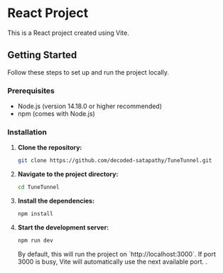 # React Project

This is a React project created using Vite.

## Getting Started

Follow these steps to set up and run the project locally.

### Prerequisites

- Node.js (version 14.18.0 or higher recommended)
- npm (comes with Node.js)

### Installation

1. **Clone the repository:**

   ```bash
   git clone https://github.com/decoded-satapathy/TuneTunnel.git
   ```

2. **Navigate to the project directory:**

   ```bash
   cd TuneTunnel
   ```

3. **Install the dependencies:**

   ```bash
   npm install
   ```

4. **Start the development server:**

   ```bash
   npm run dev
   ```

   By default, this will run the project on \`http://localhost:3000\`. If port 3000 is busy, Vite will automatically use the next available port.
   .
